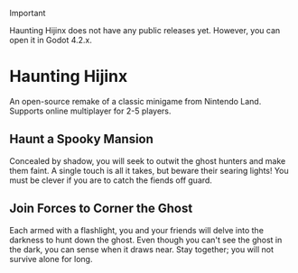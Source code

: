> [!IMPORTANT]
> Haunting Hijinx does not have any public releases yet. However, you can open it in Godot 4.2.x.

# Haunting Hijinx

An open-source remake of a classic minigame from Nintendo Land. Supports online multiplayer for 2-5 players.

## Haunt a Spooky Mansion

Concealed by shadow, you will seek to outwit the ghost hunters and make them faint. A single touch is all it takes, but beware their searing lights! You must be clever if you are to catch the fiends off guard.

## Join Forces to Corner the Ghost

Each armed with a flashlight, you and your friends will delve into the darkness to hunt down the ghost. Even though you can't see the ghost in the dark, you can sense when it draws near. Stay together; you will not survive alone for long.
